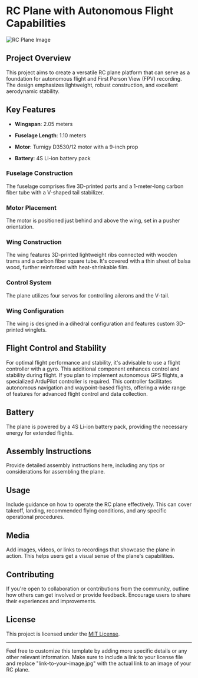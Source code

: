 # RC Plane with Autonomous Flight Capabilities

![RC Plane Image](link-to-your-image.jpg)

## Project Overview

This project aims to create a versatile RC plane platform that can serve as a foundation for autonomous flight and First Person View (FPV) recording. The design emphasizes lightweight, robust construction, and excellent aerodynamic stability.

## Key Features

- **Wingspan**: 2.05 meters
- **Fuselage Length**: 1.10 meters

- **Motor**: Turnigy D3530/12 motor with a 9-inch prop
- **Battery**: 4S Li-ion battery pack

### Fuselage Construction
The fuselage comprises five 3D-printed parts and a 1-meter-long carbon fiber tube with a V-shaped tail stabilizer.

### Motor Placement
The motor is positioned just behind and above the wing, set in a pusher orientation.

### Wing Construction
The wing features 3D-printed lightweight ribs connected with wooden trams and a carbon fiber square tube. It's covered with a thin sheet of balsa wood, further reinforced with heat-shrinkable film.

### Control System
The plane utilizes four servos for controlling ailerons and the V-tail.

### Wing Configuration
The wing is designed in a dihedral configuration and features custom 3D-printed winglets.

## Flight Control and Stability

For optimal flight performance and stability, it's advisable to use a flight controller with a gyro. This additional component enhances control and stability during flight. If you plan to implement autonomous GPS flights, a specialized ArduPilot controller is required. This controller facilitates autonomous navigation and waypoint-based flights, offering a wide range of features for advanced flight control and data collection.

## Battery
The plane is powered by a 4S Li-ion battery pack, providing the necessary energy for extended flights.

## Assembly Instructions

Provide detailed assembly instructions here, including any tips or considerations for assembling the plane.

## Usage

Include guidance on how to operate the RC plane effectively. This can cover takeoff, landing, recommended flying conditions, and any specific operational procedures.

## Media

Add images, videos, or links to recordings that showcase the plane in action. This helps users get a visual sense of the plane's capabilities.

## Contributing

If you're open to collaboration or contributions from the community, outline how others can get involved or provide feedback. Encourage users to share their experiences and improvements.

## License

This project is licensed under the [MIT License](https://github.com/nikst35/3D-printed-autonomous-airplane/blob/main/LICENSE).

---

Feel free to customize this template by adding more specific details or any other relevant information. Make sure to include a link to your license file and replace "link-to-your-image.jpg" with the actual link to an image of your RC plane.
